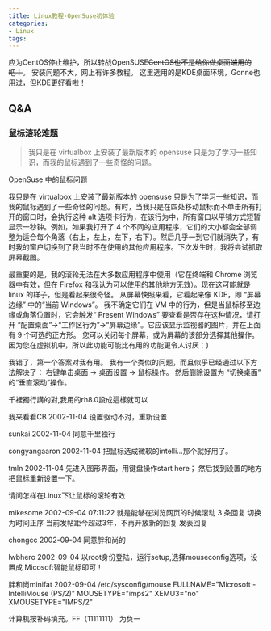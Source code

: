 ```yaml
---
title: Linux教程-OpenSuse初体验
categories:
- Linux
tags:
---
```



应为CentOS停止维护，所以转战OpenSUSE~~CentOS也不是给你做桌面端用的吧！~~。
安装问题不大，网上有许多教程。
这里选用的是KDE桌面环境，Gonne也用过，但KDE更好看啦！








## Q&A
### 鼠标滚轮难题

> 我只是在 virtualbox 上安装了最新版本的 opensuse 只是为了学习一些知识，而我的鼠标遇到了一些奇怪的问题。

OpenSuse 中的鼠标问题

我只是在 virtualbox 上安装了最新版本的 opensuse 只是为了学习一些知识，而我的鼠标遇到了一些奇怪的问题。有时，当我只是在四处移动鼠标而不单击所有打开的窗口时，会执行这种 alt 选项卡行为，在该行为中，所有窗口以平铺方式短暂显示一秒钟。例如，如果我打开了 4 个不同的应用程序，它们的大小都会全部调整为适合每个角落（右上，左上，左下，右下）。然后几乎一到它们就消失了，有时我的窗户切换到了我当时不在使用的其他应用程序。下次发生时，我将尝试抓取屏幕截图。

最重要的是，我的滚轮无法在大多数应用程序中使用（它在终端和 Chrome 浏览器中有效，但在 Firefox 和我认为可以使用的其他地方无效）。现在这可能就是 linux 的样子，但是看起来很奇怪。
从屏幕快照来看，它看起来像 KDE，即 “屏幕边缘” 中的“当前 Windows”。 我不确定它们在 VM 中的行为，但是当鼠标移至边缘或角落位置时，它会触发“ Present Windows”
要查看是否存在这种情况，请打开 “配置桌面”->“工作区行为”->“屏幕边缘”。它应该显示监视器的图片，并在上面有 9 个可选的正方形。 您可以关闭每个屏幕，或为屏幕的该部分选择其他操作。
因为您在虚拟机中，所以此功能可能比有用的功能更令人讨厌：)



我错了，第一个答案对我有用。
我有一个类似的问题，而且似乎已经通过以下方法解决了：
右键单击桌面 -> 桌面设置 -> 鼠标操作。
然后删除设置为 “切换桌面” 的“垂直滚动”操作。



千裡獨行講的對,我用的rh8.0設成這樣就可以

我来看看CB 2002-11-04
设置驱动不对，重新设置

sunkai 2002-11-04
同意千里独行

songyangaaron 2002-11-04
把鼠标选成微软的intelli...那个就好用了。

tmln 2002-11-04
先进入图形界面，用键盘操作start here；
然后找到设置的地方把鼠标重新设置一下。


请问怎样在Linux下让鼠标的滚轮有效

mikesome
2002-09-04 07:11:22
就是能够在浏览网页的时候滚动
3 条回复
 切换为时间正序
当前发帖距今超过3年，不再开放新的回复
发表回复

chongcc 2002-09-04
同意胖和尚的

lwbhero 2002-09-04
以root身份登陆，运行setup,选择mouseconfig选项，设置成 Micosoft智能鼠标即可！

胖和尚minifat 2002-09-04
/etc/sysconfig/mouse
FULLNAME="Microsoft - IntelliMouse (PS/2)"
MOUSETYPE="imps2"
XEMU3="no"
XMOUSETYPE="IMPS/2"

计算机按补码填充。FF（11111111）
为负一
